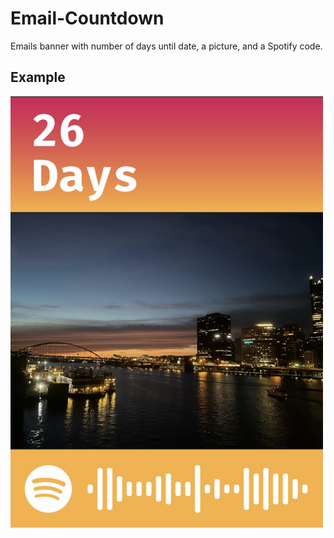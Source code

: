 # Email-Countdown
Emails banner with number of days until date, a picture, and a Spotify code.

## Example
<img title="a title" alt="Alt text" src="/readme_images/image0.jpeg" style="width: 500px;">

